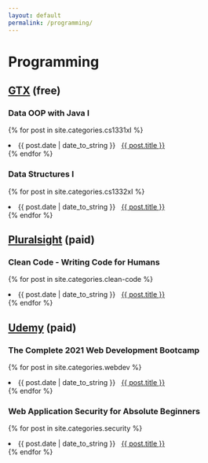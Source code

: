 ```yaml
---
layout: default
permalink: /programming/
---
```


# Programming

## [GTX](https://www.edx.org/) (free)
### Data OOP with Java I
{% for post in site.categories.cs1331xI %}
 <li><span>{{ post.date | date_to_string }}</span> &nbsp; <a href="{{ post.url }}">{{ post.title }}</a></li>
{% endfor %}

### Data Structures I
{% for post in site.categories.cs1332xI %}
 <li><span>{{ post.date | date_to_string }}</span> &nbsp; <a href="{{ post.url }}">{{ post.title }}</a></li>
{% endfor %}


## [Pluralsight](https://www.pluralsight.com/) (paid)
### Clean Code - Writing Code for Humans
{% for post in site.categories.clean-code %}
 <li><span>{{ post.date | date_to_string }}</span> &nbsp; <a href="{{ post.url }}">{{ post.title }}</a></li>
{% endfor %}


## [Udemy](https://www.udemy.com) (paid)
### The Complete 2021 Web Development Bootcamp
{% for post in site.categories.webdev %}
 <li><span>{{ post.date | date_to_string }}</span> &nbsp; <a href="{{ post.url }}">{{ post.title }}</a></li>
{% endfor %}

### Web Application Security for Absolute Beginners
{% for post in site.categories.security %}
 <li><span>{{ post.date | date_to_string }}</span> &nbsp; <a href="{{ post.url }}">{{ post.title }}</a></li>
{% endfor %}